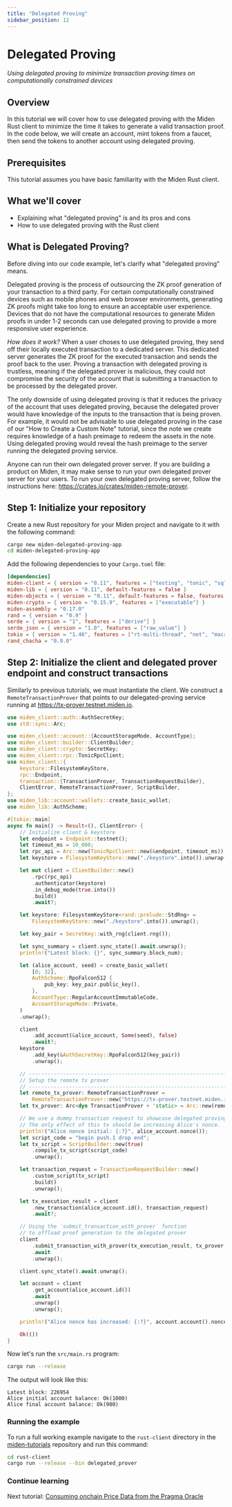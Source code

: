 ```yaml
---
title: "Delegated Proving"
sidebar_position: 12
---
```


# Delegated Proving

_Using delegated proving to minimize transaction proving times on computationally constrained devices_

## Overview

In this tutorial we will cover how to use delegated proving with the Miden Rust client to minimize the time it takes to generate a valid transaction proof. In the code below, we will create an account, mint tokens from a faucet, then send the tokens to another account using delegated proving.

## Prerequisites

This tutorial assumes you have basic familiarity with the Miden Rust client.

## What we'll cover

- Explaining what "delegated proving" is and its pros and cons
- How to use delegated proving with the Rust client

## What is Delegated Proving?

Before diving into our code example, let's clarify what "delegated proving" means.

Delegated proving is the process of outsourcing the ZK proof generation of your transaction to a third party. For certain computationally constrained devices such as mobile phones and web browser environments, generating ZK proofs might take too long to ensure an acceptable user experience. Devices that do not have the computational resources to generate Miden proofs in under 1-2 seconds can use delegated proving to provide a more responsive user experience.

_How does it work?_ When a user choses to use delegated proving, they send off their locally executed transaction to a dedicated server. This dedicated server generates the ZK proof for the executed transaction and sends the proof back to the user. Proving a transaction with delegated proving is trustless, meaning if the delegated prover is malicious, they could not compromise the security of the account that is submitting a transaction to be processed by the delegated prover.

The only downside of using delegated proving is that it reduces the privacy of the account that uses delegated proving, because the delegated prover would have knowledge of the inputs to the transaction that is being proven. For example, it would not be advisable to use delegated proving in the case of our "How to Create a Custom Note" tutorial, since the note we create requires knowledge of a hash preimage to redeem the assets in the note. Using delegated proving would reveal the hash preimage to the server running the delegated proving service.

Anyone can run their own delegated prover server. If you are building a product on Miden, it may make sense to run your own delegated prover server for your users. To run your own delegated proving server, follow the instructions here: https://crates.io/crates/miden-remote-prover.

## Step 1: Initialize your repository

Create a new Rust repository for your Miden project and navigate to it with the following command:

```bash
cargo new miden-delegated-proving-app
cd miden-delegated-proving-app
```

Add the following dependencies to your `Cargo.toml` file:

```toml
[dependencies]
miden-client = { version = "0.11", features = ["testing", "tonic", "sqlite"] }
miden-lib = { version = "0.11", default-features = false }
miden-objects = { version = "0.11", default-features = false, features = ["testing"] }
miden-crypto = { version = "0.15.9", features = ["executable"] }
miden-assembly = "0.17.0"
rand = { version = "0.9" }
serde = { version = "1", features = ["derive"] }
serde_json = { version = "1.0", features = ["raw_value"] }
tokio = { version = "1.46", features = ["rt-multi-thread", "net", "macros", "fs"] }
rand_chacha = "0.9.0"
```

## Step 2: Initialize the client and delegated prover endpoint and construct transactions

Similarly to previous tutorials, we must instantiate the client.
We construct a `RemoteTransactionProver` that points to our delegated-proving service running at https://tx-prover.testnet.miden.io.

```rust no_run
use miden_client::auth::AuthSecretKey;
use std::sync::Arc;

use miden_client::account::{AccountStorageMode, AccountType};
use miden_client::builder::ClientBuilder;
use miden_client::crypto::SecretKey;
use miden_client::rpc::TonicRpcClient;
use miden_client::{
    keystore::FilesystemKeyStore,
    rpc::Endpoint,
    transaction::{TransactionProver, TransactionRequestBuilder},
    ClientError, RemoteTransactionProver, ScriptBuilder,
};
use miden_lib::account::wallets::create_basic_wallet;
use miden_lib::AuthScheme;

#[tokio::main]
async fn main() -> Result<(), ClientError> {
    // Initialize client & keystore
    let endpoint = Endpoint::testnet();
    let timeout_ms = 10_000;
    let rpc_api = Arc::new(TonicRpcClient::new(&endpoint, timeout_ms));
    let keystore = FilesystemKeyStore::new("./keystore".into()).unwrap().into();

    let mut client = ClientBuilder::new()
        .rpc(rpc_api)
        .authenticator(keystore)
        .in_debug_mode(true.into())
        .build()
        .await?;

    let keystore: FilesystemKeyStore<rand::prelude::StdRng> =
        FilesystemKeyStore::new("./keystore".into()).unwrap();

    let key_pair = SecretKey::with_rng(client.rng());

    let sync_summary = client.sync_state().await.unwrap();
    println!("Latest block: {}", sync_summary.block_num);

    let (alice_account, seed) = create_basic_wallet(
        [0; 32],
        AuthScheme::RpoFalcon512 {
            pub_key: key_pair.public_key(),
        },
        AccountType::RegularAccountImmutableCode,
        AccountStorageMode::Private,
    )
    .unwrap();

    client
        .add_account(&alice_account, Some(seed), false)
        .await?;
    keystore
        .add_key(&AuthSecretKey::RpoFalcon512(key_pair))
        .unwrap();

    // -------------------------------------------------------------------------
    // Setup the remote tx prover
    // -------------------------------------------------------------------------
    let remote_tx_prover: RemoteTransactionProver =
        RemoteTransactionProver::new("https://tx-prover.testnet.miden.io");
    let tx_prover: Arc<dyn TransactionProver + 'static> = Arc::new(remote_tx_prover);

    // We use a dummy transaction request to showcase delegated proving.
    // The only effect of this tx should be increasing Alice's nonce.
    println!("Alice nonce initial: {:?}", alice_account.nonce());
    let script_code = "begin push.1 drop end";
    let tx_script = ScriptBuilder::new(true)
        .compile_tx_script(script_code)
        .unwrap();

    let transaction_request = TransactionRequestBuilder::new()
        .custom_script(tx_script)
        .build()
        .unwrap();

    let tx_execution_result = client
        .new_transaction(alice_account.id(), transaction_request)
        .await?;

    // Using the `submit_transaction_with_prover` function
    // to offload proof generation to the delegated prover
    client
        .submit_transaction_with_prover(tx_execution_result, tx_prover.clone())
        .await
        .unwrap();

    client.sync_state().await.unwrap();

    let account = client
        .get_account(alice_account.id())
        .await
        .unwrap()
        .unwrap();

    println!("Alice nonce has increased: {:?}", account.account().nonce());

    Ok(())
}
```

Now let's run the `src/main.rs` program:

```bash
cargo run --release
```

The output will look like this:

```text
Latest block: 226954
Alice initial account balance: Ok(1000)
Alice final account balance: Ok(900)
```

### Running the example

To run a full working example navigate to the `rust-client` directory in the [miden-tutorials](https://github.com/0xMiden/miden-tutorials/) repository and run this command:

```bash
cd rust-client
cargo run --release --bin delegated_prover
```

### Continue learning

Next tutorial: [Consuming onchain Price Data from the Pragma Oracle](oracle_tutorial.md)
